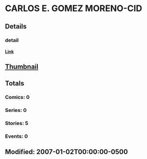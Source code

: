 # CARLOS E. GOMEZ MORENO-CID 
## Details
### detail
#### [Link](http://marvel.com/comics/creators/10658/carlos_e_gomez_moreno-cid?utm_campaign=apiRef&utm_source=225578a89fc76f3d20fbffda5d17a88d)
## [Thumbnail](http://i.annihil.us/u/prod/marvel/i/mg/b/40/image_not_available.jpg)
## Totals
### Comics: 0
### Series: 0
### Stories: 5
### Events: 0
## Modified: 2007-01-02T00:00:00-0500
